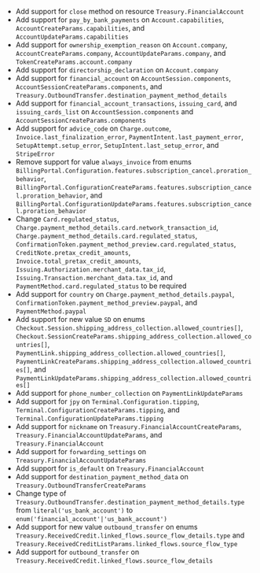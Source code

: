 * Add support for `close` method on resource `Treasury.FinancialAccount`
* Add support for `pay_by_bank_payments` on `Account.capabilities`, `AccountCreateParams.capabilities`, and `AccountUpdateParams.capabilities`
* Add support for `ownership_exemption_reason` on `Account.company`, `AccountCreateParams.company`, `AccountUpdateParams.company`, and `TokenCreateParams.account.company`
* Add support for `directorship_declaration` on `Account.company`
* Add support for `financial_account` on `AccountSession.components`, `AccountSessionCreateParams.components`, and `Treasury.OutboundTransfer.destination_payment_method_details`
* Add support for `financial_account_transactions`, `issuing_card`, and `issuing_cards_list` on `AccountSession.components` and `AccountSessionCreateParams.components`
* Add support for `advice_code` on `Charge.outcome`, `Invoice.last_finalization_error`, `PaymentIntent.last_payment_error`, `SetupAttempt.setup_error`, `SetupIntent.last_setup_error`, and `StripeError`
* Remove support for value `always_invoice` from enums `BillingPortal.Configuration.features.subscription_cancel.proration_behavior`, `BillingPortal.ConfigurationCreateParams.features.subscription_cancel.proration_behavior`, and `BillingPortal.ConfigurationUpdateParams.features.subscription_cancel.proration_behavior`
* Change `Card.regulated_status`, `Charge.payment_method_details.card.network_transaction_id`, `Charge.payment_method_details.card.regulated_status`, `ConfirmationToken.payment_method_preview.card.regulated_status`, `CreditNote.pretax_credit_amounts`, `Invoice.total_pretax_credit_amounts`, `Issuing.Authorization.merchant_data.tax_id`, `Issuing.Transaction.merchant_data.tax_id`, and `PaymentMethod.card.regulated_status` to be required
* Add support for `country` on `Charge.payment_method_details.paypal`, `ConfirmationToken.payment_method_preview.paypal`, and `PaymentMethod.paypal`
* Add support for new value `SD` on enums `Checkout.Session.shipping_address_collection.allowed_countries[]`, `Checkout.SessionCreateParams.shipping_address_collection.allowed_countries[]`, `PaymentLink.shipping_address_collection.allowed_countries[]`, `PaymentLinkCreateParams.shipping_address_collection.allowed_countries[]`, and `PaymentLinkUpdateParams.shipping_address_collection.allowed_countries[]`
* Add support for `phone_number_collection` on `PaymentLinkUpdateParams`
* Add support for `jpy` on `Terminal.Configuration.tipping`, `Terminal.ConfigurationCreateParams.tipping`, and `Terminal.ConfigurationUpdateParams.tipping`
* Add support for `nickname` on `Treasury.FinancialAccountCreateParams`, `Treasury.FinancialAccountUpdateParams`, and `Treasury.FinancialAccount`
* Add support for `forwarding_settings` on `Treasury.FinancialAccountUpdateParams`
* Add support for `is_default` on `Treasury.FinancialAccount`
* Add support for `destination_payment_method_data` on `Treasury.OutboundTransferCreateParams`
* Change type of `Treasury.OutboundTransfer.destination_payment_method_details.type` from `literal('us_bank_account')` to `enum('financial_account'|'us_bank_account')`
* Add support for new value `outbound_transfer` on enums `Treasury.ReceivedCredit.linked_flows.source_flow_details.type` and `Treasury.ReceivedCreditListParams.linked_flows.source_flow_type`
* Add support for `outbound_transfer` on `Treasury.ReceivedCredit.linked_flows.source_flow_details`